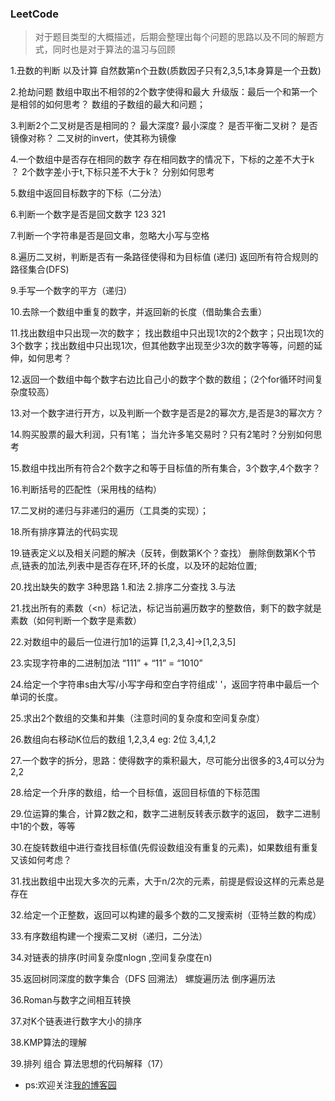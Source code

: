 ### LeetCode
> 对于题目类型的大概描述，后期会整理出每个问题的思路以及不同的解题方式，同时也是对于算法的温习与回顾

1.丑数的判断   以及计算 自然数第n个丑数(质数因子只有2,3,5,1本身算是一个丑数)

2.抢劫问题   数组中取出不相邻的2个数字使得和最大    升级版：最后一个和第一个是相邻的如何思考？ 数组的子数组的最大和问题；

3.判断2个二叉树是否是相同的？ 最大深度? 最小深度？ 是否平衡二叉树？ 是否镜像对称？ 二叉树的invert，使其称为镜像

4.一个数组中是否存在相同的数字    存在相同数字的情况下，下标的之差不大于k ？   2个数字差小于t,下标只差不大于k？ 分别如何思考

5.数组中返回目标数字的下标（二分法）

6.判断一个数字是否是回文数字  123  321

7.判断一个字符串是否是回文串，忽略大小写与空格

8.遍历二叉树，判断是否有一条路径使得和为目标值  (递归)  返回所有符合规则的路径集合(DFS) 

9.手写一个数字的平方（递归）   

10.去除一个数组中重复的数字，并返回新的长度（借助集合去重）

11.找出数组中只出现一次的数字； 找出数组中只出现1次的2个数字；只出现1次的3个数字；找出数组中只出现1次，但其他数字出现至少3次的数字等等，问题的延伸，如何思考？

12.返回一个数组中每个数字右边比自己小的数字个数的数组；（2个for循环时间复杂度较高）

13.对一个数字进行开方，以及判断一个数字是否是2的幂次方,是否是3的幂次方？

14.购买股票的最大利润，只有1笔；  当允许多笔交易时？只有2笔时？分别如何思考

15.数组中找出所有符合2个数字之和等于目标值的所有集合，3个数字,4个数字？ 

16.判断括号的匹配性（采用栈的结构）

17.二叉树的递归与非递归的遍历（工具类的实现）；

18.所有排序算法的代码实现

19.链表定义以及相关问题的解决（反转，倒数第K个？查找） 删除倒数第K个节点,链表的加法,列表中是否存在环,环的长度，以及环的起始位置;

20.找出缺失的数字   3种思路 1.和法  2.排序二分查找 3.与法

21.找出所有的素数（<n）标记法，标记当前遍历数字的整数倍，剩下的数字就是素数（如何判断一个数字是素数）

22.对数组中的最后一位进行加1的运算 [1,2,3,4]->[1,2,3,5]

23.实现字符串的二进制加法  “111” + “11” = “1010”

24.给定一个字符串s由大写/小写字母和空白字符组成' '，返回字符串中最后一个单词的长度。

25.求出2个数组的交集和并集（注意时间的复杂度和空间复杂度）

26.数组向右移动K位后的数组  1,2,3,4 eg: 2位    3,4,1,2

27.一个数字的拆分，思路：使得数字的乘积最大，尽可能分出很多的3,4可以分为2,2

28.给定一个升序的数组，给一个目标值，返回目标值的下标范围

29.位运算的集合，计算2数之和，数字二进制反转表示数字的返回， 数字二进制中1的个数，等等

30.在旋转数组中进行查找目标值(先假设数组没有重复的元素)，如果数组有重复又该如何考虑？

31.找出数组中出现大多次的元素，大于n/2次的元素，前提是假设这样的元素总是存在

32.给定一个正整数，返回可以构建的最多个数的二叉搜索树（亚特兰数的构成）

33.有序数组构建一个搜索二叉树（递归，二分法）

34.对链表的排序(时间复杂度nlogn ,空间复杂度在n)

35.返回树同深度的数字集合（DFS 回溯法）   螺旋遍历法     倒序遍历法

36.Roman与数字之间相互转换

37.对K个链表进行数字大小的排序

38.KMP算法的理解

39.排列  组合   算法思想的代码解释（17）

* ps:欢迎关注[我的博客园](http://www.cnblogs.com/zxx-813/)




